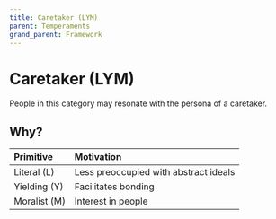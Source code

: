 ```yaml
---
title: Caretaker (LYM)
parent: Temperaments
grand_parent: Framework
---
```


# Caretaker (LYM)

People in this category may resonate with the persona of a caretaker.

## Why?

| Primitive    | Motivation |
| :------------| :--------- |
| Literal (L)  | Less preoccupied with abstract ideals  |
| Yielding (Y) | Facilitates bonding  |
| Moralist (M) | Interest in people  |